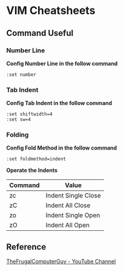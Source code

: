 # VIM Cheatsheets
## Command Useful
### Number Line
**Config Number Line in the follow command**
```vim
:set number
```

### Tab Indent
**Config Tab Indent in the follow command**
```vim
:set shiftwidth=4
:set sw=4
```

### Folding
**Config Fold Method in the follow command**
```vim
:set foldmethod=indent
```

**Operate the Indents**

| Command | Value |
| ------- | ----- |
| zc | Indent Single Close |
| zC | Indent All Close |
| zo | Indent Single Open |
| zO | Indent All Open |

## Reference
[TheFrugalComputerGuy - YouTube Channel](https://www.youtube.com/watch?v=1lzXr-MztOU&list=PLy7Kah3WzqrEjsuvhT46fr28Q11oa5ZoI&ab_channel=TheFrugalComputerGuy)